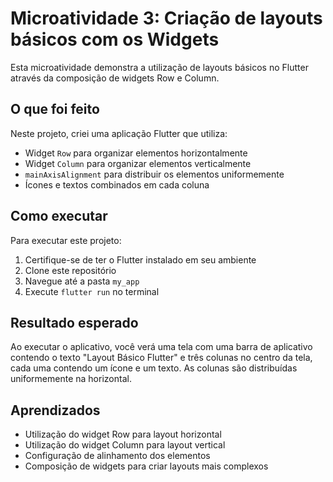 # Microatividade 3: Criação de layouts básicos com os Widgets

Esta microatividade demonstra a utilização de layouts básicos no Flutter através da composição de widgets Row e Column.

## O que foi feito

Neste projeto, criei uma aplicação Flutter que utiliza:

- Widget `Row` para organizar elementos horizontalmente
- Widget `Column` para organizar elementos verticalmente
- `mainAxisAlignment` para distribuir os elementos uniformemente
- Ícones e textos combinados em cada coluna

## Como executar

Para executar este projeto:

1. Certifique-se de ter o Flutter instalado em seu ambiente
2. Clone este repositório
3. Navegue até a pasta `my_app`
4. Execute `flutter run` no terminal

## Resultado esperado

Ao executar o aplicativo, você verá uma tela com uma barra de aplicativo contendo o texto "Layout Básico Flutter" e três colunas no centro da tela, cada uma contendo um ícone e um texto. As colunas são distribuídas uniformemente na horizontal.

## Aprendizados

- Utilização do widget Row para layout horizontal
- Utilização do widget Column para layout vertical
- Configuração de alinhamento dos elementos
- Composição de widgets para criar layouts mais complexos 